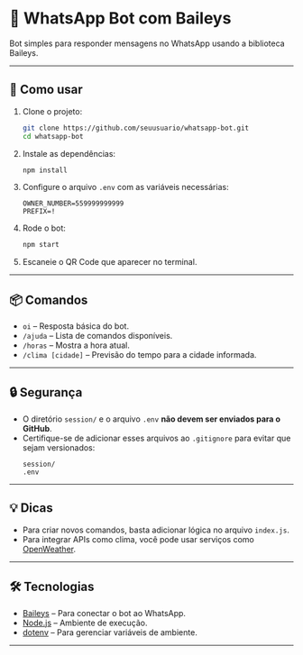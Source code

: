 # 🤖 WhatsApp Bot com Baileys

Bot simples para responder mensagens no WhatsApp usando a biblioteca Baileys.

---

## 🚀 Como usar

1. Clone o projeto:
    ```bash
    git clone https://github.com/seuusuario/whatsapp-bot.git
    cd whatsapp-bot
    ```

2. Instale as dependências:
    ```bash
    npm install
    ```

3. Configure o arquivo `.env` com as variáveis necessárias:
    ```env
    OWNER_NUMBER=559999999999
    PREFIX=!
    ```

4. Rode o bot:
    ```bash
    npm start
    ```

5. Escaneie o QR Code que aparecer no terminal.

---

## 📦 Comandos

- `oi` – Resposta básica do bot.
- `/ajuda` – Lista de comandos disponíveis.
- `/horas` – Mostra a hora atual.
- `/clima [cidade]` – Previsão do tempo para a cidade informada.

---

## 🔒 Segurança

- O diretório `session/` e o arquivo `.env` **não devem ser enviados para o GitHub**.
- Certifique-se de adicionar esses arquivos ao `.gitignore` para evitar que sejam versionados:
    ```
    session/
    .env
    ```

---

## 💡 Dicas

- Para criar novos comandos, basta adicionar lógica no arquivo `index.js`.
- Para integrar APIs como clima, você pode usar serviços como [OpenWeather](https://openweathermap.org/api).

---

## 🛠️ Tecnologias

- [Baileys](https://github.com/WhiskeySockets/Baileys) – Para conectar o bot ao WhatsApp.
- [Node.js](https://nodejs.org/) – Ambiente de execução.
- [dotenv](https://www.npmjs.com/package/dotenv) – Para gerenciar variáveis de ambiente.

---

